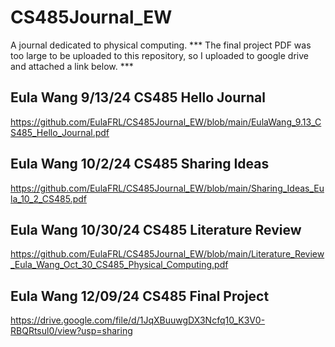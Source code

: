# CS485Journal_EW
A journal dedicated to physical computing.
*** The final project PDF was too large to be uploaded to this repository, so I uploaded to google drive and attached a link below. ***
## Eula Wang 9/13/24 CS485 Hello Journal
https://github.com/EulaFRL/CS485Journal_EW/blob/main/EulaWang_9.13_CS485_Hello_Journal.pdf
## Eula Wang 10/2/24 CS485 Sharing Ideas
https://github.com/EulaFRL/CS485Journal_EW/blob/main/Sharing_Ideas_Eula_10_2_CS485.pdf
## Eula Wang 10/30/24 CS485 Literature Review
https://github.com/EulaFRL/CS485Journal_EW/blob/main/Literature_Review_Eula_Wang_Oct_30_CS485_Physical_Computing.pdf
## Eula Wang 12/09/24 CS485 Final Project
https://drive.google.com/file/d/1JqXBuuwgDX3Ncfq10_K3V0-RBQRtsul0/view?usp=sharing
